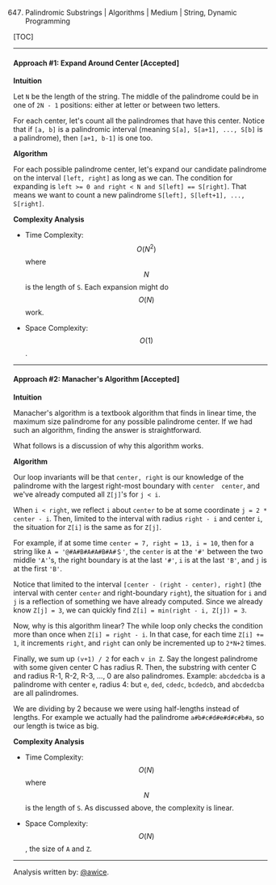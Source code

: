 647. Palindromic Substrings | Algorithms | Medium | String, Dynamic Programming

[TOC]

---
#### Approach #1: Expand Around Center [Accepted]

**Intuition**

Let `N` be the length of the string.  The middle of the palindrome could be in one of `2N - 1` positions: either at letter or between two letters.

For each center, let's count all the palindromes that have this center.  Notice that if `[a, b]` is a palindromic interval (meaning `S[a], S[a+1], ..., S[b]` is a palindrome), then `[a+1, b-1]` is one too.

**Algorithm**

For each possible palindrome center, let's expand our candidate palindrome on the interval `[left, right]` as long as we can.  The condition for expanding is `left >= 0 and right < N and S[left] == S[right]`.  That means we want to count a new palindrome `S[left], S[left+1], ..., S[right]`.



**Complexity Analysis**

* Time Complexity: $$O(N^2)$$ where $$N$$ is the length of `S`.  Each expansion might do $$O(N)$$ work.

* Space Complexity: $$O(1)$$.

---
#### Approach #2: Manacher's Algorithm [Accepted]

**Intuition**

Manacher's algorithm is a textbook algorithm that finds in linear time, the maximum size palindrome for any possible palindrome center.  If we had such an algorithm, finding the answer is straightforward.

What follows is a discussion of why this algorithm works.

**Algorithm**

Our loop invariants will be that `center, right` is our knowledge of the palindrome with the largest right-most boundary with `center  center`, and we've already computed all `Z[j]`'s for `j < i`.

When `i < right`, we reflect `i` about `center` to be at some coordinate `j = 2 * center - i`.  Then, limited to the interval with radius `right - i` and center `i`, the situation for `Z[i]` is the same as for `Z[j]`.

For example, if at some time `center = 7, right = 13, i = 10`, then for a string like `A = '@#A#B#A#A#B#A#＄'`, the `center` is at the `'#'` between the two middle `'A'`'s, the right boundary is at the last `'#'`, `i` is at the last `'B'`, and `j` is at the first `'B'`.

Notice that limited to the interval `[center - (right - center), right]` (the interval with center `center` and right-boundary `right`), the situation for `i` and `j` is a reflection of something we have already computed.  Since we already know `Z[j] = 3`, we can quickly find `Z[i] = min(right - i, Z[j]) = 3`.

Now, why is this algorithm linear?  The while loop only checks the condition more than once when `Z[i] = right - i`.  In that case, for each time `Z[i] += 1`, it increments `right`, and `right` can only be incremented up to `2*N+2` times.

Finally, we sum up `(v+1) / 2` for each `v in Z`.  Say the longest palindrome with some given center C has radius R.  Then, the substring with center C and radius R-1, R-2, R-3, ..., 0 are also palindromes.  Example:  `abcdedcba` is a palindrome with center `e`, radius 4:  but `e`, `ded`, `cdedc`, `bcdedcb`, and `abcdedcba` are all palindromes.

We are dividing by 2 because we were using half-lengths instead of lengths.  For example we actually had the palindrome `a#b#c#d#e#d#c#b#a`, so our length is twice as big.



**Complexity Analysis**

* Time Complexity: $$O(N)$$ where $$N$$ is the length of `S`.  As discussed above, the complexity is linear.

* Space Complexity: $$O(N)$$, the size of `A` and `Z`.

---

Analysis written by: [@awice](https://leetcode.com/awice).
